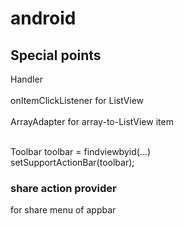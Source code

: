 # android

## Special points

Handler <br> <br>
onItemClickListener       for ListView    <br> <br>
ArrayAdapter      for array-to-ListView item    <br><br>


Toolbar toolbar = findviewbyid(...) <br>
setSupportActionBar(toolbar); <br>


### share action provider <br>
for share menu of appbar
